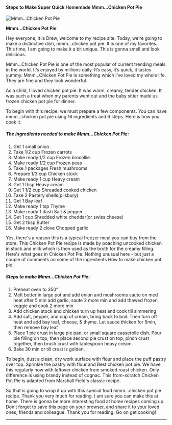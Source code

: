             

#### Steps to Make Super Quick Homemade Mmm...Chicken Pot Pie

![Mmm&hellip;Chicken Pot Pie](https://img-global.cpcdn.com/recipes/28426190/751x532cq70/mmmchicken-pot-pie-recipe-main-photo.jpg)

**Mmm&hellip;Chicken Pot Pie**

Hey everyone, it is Drew, welcome to my recipe site. Today, we’re going to make a distinctive dish, mmm…chicken pot pie. It is one of my favorites. This time, I am going to make it a bit unique. This is gonna smell and look delicious.

Mmm…Chicken Pot Pie is one of the most popular of current trending meals in the world. It’s enjoyed by millions daily. It’s easy, it’s quick, it tastes yummy. Mmm…Chicken Pot Pie is something which I’ve loved my whole life. They are fine and they look wonderful.

As a child, I loved chicken pot pie. It was warm, creamy, tender chicken. It was such a treat when my parents went out and the baby sitter made us frozen chicken pot pie for dinner.

To begin with this recipe, we must prepare a few components. You can have mmm…chicken pot pie using 16 ingredients and 6 steps. Here is how you cook it.

##### The ingredients needed to make Mmm…Chicken Pot Pie:

1.  Get 1 small onion
2.  Take 1/2 cup Frozen carrots
3.  Make ready 1/2 cup Frozen brocollie
4.  Make ready 1/2 cup Frozen peas
5.  Take 1 packages Fresh mushrooms
6.  Prepare 1/3 cup Chicken stock
7.  Make ready 1 cup Heavy cream
8.  Get 1 tbsp Heavy cream
9.  Get 1 1/2 cup Shreaded cooked chicken
10.  Take 2 Pastery shells(pilsbury)
11.  Get 1 Bay leaf
12.  Make ready 1 tsp Thyme
13.  Make ready 1 dash Salt & pepper
14.  Get 1 cup Shredded white cheddar(or swiss cheese)
15.  Get 2 tbsp Butter
16.  Make ready 2 clove Chopped garlic

Yes, there's a reason this is a typical freezer meal you can buy from the store. This Chicken Pot Pie recipe is made by poaching uncooked chicken in stock and milk which is then used as the broth for the creamy filling. Here's what goes in Chicken Pot Pie. Nothing unusual here - but just a couple of comments on some of the ingredients How to make chicken pot pie.

##### Steps to make Mmm…Chicken Pot Pie:

1.  Preheat oven to 350°
2.  Melt butter in large pot and add onion and mushrooms saute on med heat after 5 min add garlic, saute 2 more min and add thawed frozen veggie and cook 2 more min
3.  Add chicken stock and chicken turn up heat and cook till simmering
4.  Add salt, pepper, and cup of cream, bring back to boil. Then turn off heat and add bay leaf, cheese, & thyme. Let sauce thicken for 5min, then remove bay leaf
5.  Place 1 pie crust in large pie pan, or small square casserolle dish. Pour pie filling on top, then place second pie crust on top, pinch crust together, then brush crust with tablespoon heavy cream.
6.  Bake 30 min or till crust is golden.

To begin, dust a clean, dry work surface with flour and place the puff pastry over top. Sprinkle the pastry with flour and Best chicken pot pie. We have this regularly now with leftover chicken from smoked roast chicken. Only difference is using brandy instead of cognac. This from-scratch Chicken Pot Pie is adapted from Marshall Field's classic recipe.

So that is going to wrap it up with this special food mmm…chicken pot pie recipe. Thank you very much for reading. I am sure you can make this at home. There is gonna be more interesting food at home recipes coming up. Don’t forget to save this page on your browser, and share it to your loved ones, friends and colleague. Thank you for reading. Go on get cooking!

* * *